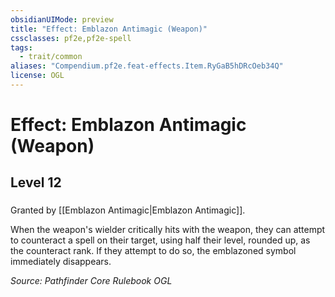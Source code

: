 ```yaml
---
obsidianUIMode: preview
title: "Effect: Emblazon Antimagic (Weapon)"
cssclasses: pf2e,pf2e-spell
tags:
  - trait/common
aliases: "Compendium.pf2e.feat-effects.Item.RyGaB5hDRcOeb34Q"
license: OGL
---
```

# Effect: Emblazon Antimagic (Weapon)
## Level 12
### 






Granted by [[Emblazon Antimagic|Emblazon Antimagic]].

When the weapon's wielder critically hits with the weapon, they can attempt to counteract a spell on their target, using half their level, rounded up, as the counteract rank. If they attempt to do so, the emblazoned symbol immediately disappears.

*Source: Pathfinder Core Rulebook*
*OGL*